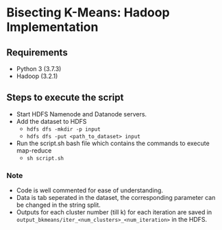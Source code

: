 # Bisecting K-Means: Hadoop Implementation

## Requirements
- Python 3 (3.7.3)
- Hadoop (3.2.1)

## Steps to execute the script
- Start HDFS Namenode and Datanode servers.
- Add the dataset to HDFS
    + `hdfs dfs -mkdir -p input`
    + `hdfs dfs -put <path_to_dataset> input`
- Run the script.sh bash file which contains the commands to execute map-reduce
    + `sh script.sh`

### Note
- Code is well commented for ease of understanding. 
- Data is tab seperated in the dataset, the corresponding parameter can be changed in the string split.
- Outputs for each cluster number (till k) for each iteration are saved in `output_bkmeans/iter_<num_clusters>_<num_iteration>` in the HDFS.